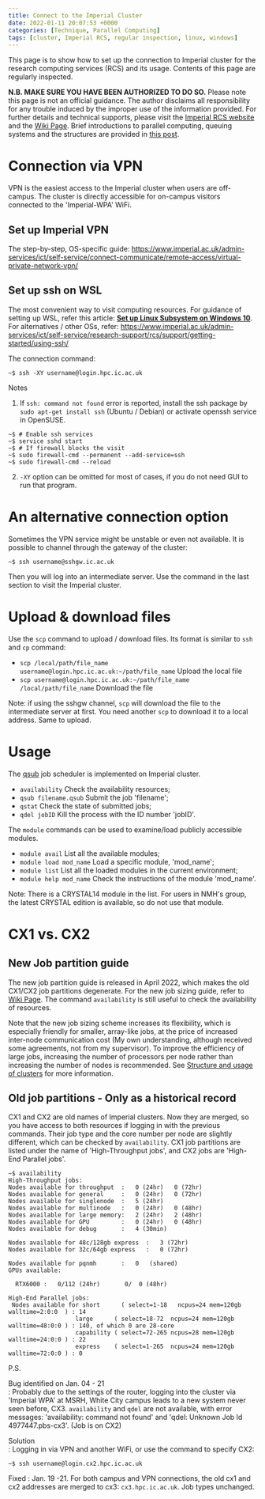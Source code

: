 ```yaml
---
title: Connect to the Imperial Cluster
date: 2022-01-11 20:07:53 +0000
categories: [Technique, Parallel Computing]
tags: [cluster, Imperial RCS, regular inspection, linux, windows]
---
```


This page is to show how to set up the connection to Imperial cluster for the research computing services (RCS) and its usage. Contents of this page are regularly inspected. 

**N.B. MAKE SURE YOU HAVE BEEN AUTHORIZED TO DO SO.** Please note this page is not an official guidance. The author disclaims all responsibility for any trouble induced by the improper use of the information provided. For further details and technical supports, please visit the [Imperial RCS website](https://www.imperial.ac.uk/admin-services/ict/self-service/research-support/rcs/) and the [Wiki Page](https://wiki.imperial.ac.uk/display/HPC/High+Performance+Computing). Brief introductions to parallel computing, queuing systems and the structures are provided in [this post](https://spica-vir.github.io/posts/Structure-and-usage-of-clusters/). 

# Connection via VPN
VPN is the easiest access to the Imperial cluster when users are off-campus. The cluster is directly accessible for on-campus visitors connected to the 'Imperial-WPA' WiFi. 

## Set up Imperial VPN
The step-by-step, OS-specific guide: <https://www.imperial.ac.uk/admin-services/ict/self-service/connect-communicate/remote-access/virtual-private-network-vpn/>

## Set up ssh on WSL
The most convenient way to visit computing resources. For guidance of setting up WSL, refer this article: [**Set up Linux Subsystem on Windows 10**](/posts/Set-up-Linux-Subsystem-for-Windows-10/index.html). For alternatives / other OSs, refer: <https://www.imperial.ac.uk/admin-services/ict/self-service/research-support/rcs/support/getting-started/using-ssh/>

The connection command: 
``` console
~$ ssh -XY username@login.hpc.ic.ac.uk
```

Notes  
1. If `ssh: command not found` error is reported, install the ssh package by `sudo apt-get install ssh` (Ubuntu / Debian) or activate openssh service in OpenSUSE.  

``` console
~$ # Enable ssh services
~$ service sshd start
~$ # If firewall blocks the visit
~$ sudo firewall-cmd --permanent --add-service=ssh
~$ sudo firewall-cmd --reload

```

2. `-XY` option can be omitted for most of cases, if you do not need GUI to run that program. 

# An alternative connection option
Sometimes the VPN service might be unstable or even not available. It is possible to channel through the gateway of the cluster: 

``` console
~$ ssh username@sshgw.ic.ac.uk
```

Then you will log into an intermediate server. Use the command in the last section to visit the Imperial cluster. 

# Upload & download files

Use the `scp` command to upload / download files. Its format is similar to `ssh` and `cp` command: 

* `scp /local/path/file_name username@login.hpc.ic.ac.uk:~/path/file_name` Upload the local file
* `scp username@login.hpc.ic.ac.uk:~/path/file_name /local/path/file_name` Download the file

Note: if using the sshgw channel, `scp` will download the file to the intermediate server at first. You need another `scp` to download it to a local address. Same to upload. 

# Usage
The [qsub](https://pubs.opengroup.org/onlinepubs/9699919799/utilities/qsub.html) job scheduler is implemented on Imperial cluster. 

* `availability` Check the availability resources;  
* `qsub filename.qsub` Submit the job 'filename';  
* `qstat` Check the state of submitted jobs;  
* `qdel jobID` Kill the process with the ID number 'jobID'.  

The `module` commands can be used to examine/load publicly accessible modules.

- `module avail` List all the available modules;  
- `module load mod_name` Load a specific module, 'mod_name';  
- `module list` List all the loaded modules in the current environment;  
- `module help mod_name` Check the instructions of the module 'mod_name'. 

Note: There is a CRYSTAL14 module in the list. For users in NMH's group, the latest CRYSTAL edition is available, so do not use that module. 

# CX1 vs. CX2

## New Job partition guide

The new job partition guide is released in April 2022, which makes the old CX1/CX2 job partitions degenerate. For the new job sizing guide, refer to [Wiki Page](https://wiki.imperial.ac.uk/display/HPC/New+Job+sizing+guidance). The command `availability` is still useful to check the availability of resources. 

Note that the new job sizing scheme increases its flexibility, which is especially friendly for smaller, array-like jobs, at the price of increased inter-node communication cost (My own understanding, although received some agreements, not from my supervisor). To improve the efficiency of large jobs, increasing the number of processors per node rather than increasing the number of nodes is recommended. See [Structure and usage of clusters](https://spica-vir.github.io/posts/Structure-and-usage-of-clusters/) for more information.


## Old job partitions - Only as a historical record

CX1 and CX2 are old names of Imperial clusters. Now they are merged, so you have access to both resources if logging in with the previous commands. Their job type and the core number per node are slightly different, which can be checked by `availability`. CX1 job partitions are listed under the name of 'High-Throughput jobs', and CX2 jobs are 'High-End Parallel jobs'.

``` console
~$ availability
High-Throughput jobs: 
Nodes available for throughput  :   0 (24hr)   0 (72hr) 
Nodes available for general     :   0 (24hr)   0 (72hr) 
Nodes available for singlenode  :   5 (24hr)   
Nodes available for multinode   :   0 (24hr)   0 (48hr) 
Nodes available for large memory:   2 (24hr)   2 (48hr)  
Nodes available for GPU         :   0 (24hr)   0 (48hr) 
Nodes available for debug       :   4 (30min)  

Nodes available for 48c/128gb express  :   3 (72hr)  
Nodes available for 32c/64gb express   :   0 (72hr)  

Nodes available for pqnmh       :   0   (shared) 
GPUs available: 

  RTX6000 :   0/112 (24hr)       0/  0 (48hr) 

High-End Parallel jobs: 
 Nodes available for short      ( select=1-18   ncpus=24 mem=120gb walltime=2:0:0  ) : 14  
                   large      ( select=18-72  ncpus=24 mem=120gb walltime=48:0:0 ) : 140, of which 0 are 28-core 
                   capability ( select=72-265 ncpus=28 mem=120gb walltime=24:0:0 ) : 22 
                   express    ( select=1-265  ncpus=24 mem=120gb walltime=72:0:0 ) : 0 
```

P.S. 

Bug identified on Jan. 04 - 21  
: Probably due to the settings of the router, logging into the cluster via 'Imperial WPA' at MSRH, White City campus leads to a new system never seen before, CX3. `availability` and `qdel` are not available, with error messages: 'availability: command not found' and 'qdel: Unknown Job Id 4977447.pbs-cx3'. (Job is on CX2)

Solution  
: Logging in via VPN and another WiFi, or use the command to specify CX2: 

``` console
~$ ssh username@login.cx2.hpc.ic.ac.uk
```

Fixed
: Jan. 19 -21. For both campus and VPN connections, the old cx1 and cx2 addresses are merged to cx3: `cx3.hpc.ic.ac.uk`. Job types unchanged. 
